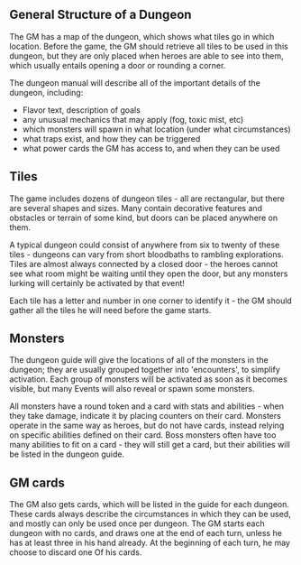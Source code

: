 ## General Structure of a Dungeon

The GM has a map of the dungeon, which shows what tiles go in which location.
Before the game, the GM should retrieve all tiles to be used in this dungeon,
but they are only placed when heroes are able to see into them, which usually
entails opening a door or rounding a corner.

The dungeon manual will describe all of the important details of the dungeon,
including:

* Flavor text, description of goals
* any unusual mechanics that may apply (fog, toxic mist, etc)
* which monsters will spawn in what location (under what circumstances)
* what traps exist, and how they can be triggered
* what power cards the GM has access to, and when they can be used

## Tiles

The game includes dozens of dungeon tiles - all are rectangular, but there
are several shapes and sizes. Many contain decorative features and obstacles
or terrain of some kind, but doors can be placed anywhere on them.

A typical dungeon could consist of anywhere from six to twenty of these
tiles - dungeons can vary from short bloodbaths to rambling explorations.
Tiles are almost always connected by a closed door - the heroes cannot see
what room might be waiting until they open the door, but any monsters lurking
will certainly be activated by that event!

Each tile has a letter and number in one corner to identify it - the GM should
gather all the tiles he will need before the game starts.

## Monsters

The dungeon guide will give the locations of all of the monsters in the dungeon;
they are usually grouped together into 'encounters', to simplify activation.
Each group of monsters will be activated as soon as it becomes visible, but many
Events will also reveal or spawn some monsters.

All monsters have a round token and a card with stats and abilities - when they
take damage, indicate it by placing counters on their card. Monsters operate
in the same way as heroes, but do not have cards, instead relying on specific
abilities defined on their card. Boss monsters often have too many abilities to
fit on a card - they will still get a card, but their abilities will be listed
in the dungeon guide.

## GM cards

The GM also gets cards, which will be listed in the guide for each dungeon.
These cards always describe the circumstances in which they can be used, and
mostly can only be used once per dungeon. The GM starts each dungeon with no
cards, and draws one at the end of each turn, unless he has at least three in
his hand already. At the beginning of each turn, he may choose to discard one
Of his cards.




